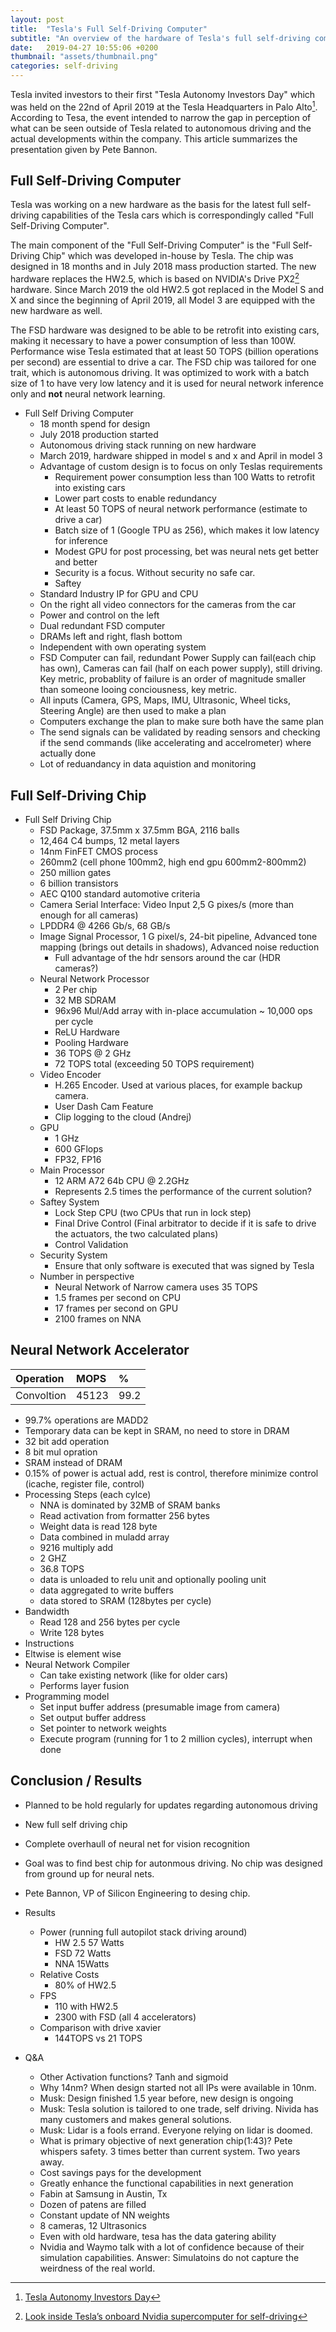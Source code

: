 ```yaml
---
layout: post
title:  "Tesla's Full Self-Driving Computer"
subtitle: "An overview of the hardware of Tesla's full self-driving computer which was presented during the Tesla Autonomy Investors Day on the 22nd of April 2019."
date:   2019-04-27 10:55:06 +0200
thumbnail: "assets/thumbnail.png"
categories: self-driving
---
```


Tesla invited investors to their first "Tesla Autonomy Investors Day"
which was held on the 22nd of April 2019 at the Tesla Headquarters in
Palo Alto[^1]. According to Tesa, the event intended to narrow the gap
in perception of what can be seen outside of Tesla related to
autonomous driving and the actual developments within the
company. This article summarizes the presentation given by Pete
Bannon.

## Full Self-Driving Computer
Tesla was working on a new hardware as the basis for the latest full
self-driving capabilities of the Tesla cars which is correspondingly
called "Full Self-Driving Computer".

The main component of the "Full Self-Driving Computer" is the "Full
Self-Driving Chip" which was developed in-house by Tesla. The chip was
designed in 18 months and in July 2018 mass production started. The
new hardware replaces the HW2.5, which is based on NVIDIA's Drive
PX2[^2] hardware. Since March 2019 the old HW2.5 got replaced in the
Model S and X and since the beginning of April 2019, all Model 3 are
equipped with the new hardware as well.

The FSD hardware was designed to be able to be retrofit into existing
cars, making it necessary to have a power consumption of less than
100W. Performance wise Tesla estimated that at least 50 TOPS (billion
operations per second) are essential to drive a car. The FSD chip was
tailored for one trait, which is autonomous driving. It was optimized
to work with a batch size of 1 to have very low latency and it is used
for neural network inference only and **not** neural network learning.
- Full Self Driving Computer
  - 18 month spend for design
  - July 2018 production started
  - Autonomous driving stack running on new hardware
  - March 2019, hardware shipped in model s and x and April in model 3
  - Advantage of custom design is to focus on only Teslas requirements
	- Requirement power consumption less than 100 Watts to retrofit into existing cars
	- Lower part costs to enable redundancy
	- At least 50 TOPS of neural network performance (estimate to drive a car)
	- Batch size of 1 (Google TPU as 256), which makes it low latency for inference
	- Modest GPU for post processing, bet was neural nets get better and better
	- Security is a focus. Without security no safe car.
	- Saftey
  - Standard Industry IP for GPU and CPU
  - On the right all video connectors for the cameras from the car
  - Power and control on the left
  - Dual redundant FSD computer
  - DRAMs left and right, flash bottom
  - Independent with own operating system
  - FSD Computer can fail, redundant Power Supply can fail(each chip has own), Cameras can fail (half on each power supply), still driving. Key metric, probablity of failure is an order of magnitude smaller than someone looing conciousness, key metric.
  - All inputs (Camera, GPS, Maps, IMU, Ultrasonic, Wheel ticks, Steering Angle) are then used to make a plan
  - Computers exchange the plan to make sure both have the same plan
  - The send signals can be validated by reading sensors and checking if the send commands (like accelerating and accelrometer) where actually done
  - Lot of reduandancy in data aquistion and monitoring

## Full Self-Driving Chip
- Full Self Driving Chip
  - FSD Package, 37.5mm x 37.5mm BGA, 2116 balls
  - 12,464 C4 bumps, 12 metal layers
  - 14nm FinFET CMOS process
  - 260mm2 (cell phone 100mm2, high end gpu 600mm2-800mm2)
  - 250 million gates
  - 6 billion transistors
  - AEC Q100 standard automotive criteria
  - Camera Serial Interface: Video Input 2,5 G pixes/s (more than enough for all cameras)
  - LPDDR4 @ 4266 Gb/s, 68 GB/s
  - Image Signal Processor, 1 G pixel/s, 24-bit pipeline, Advanced tone mapping (brings out details in shadows), Advanced noise reduction
	- Full advantage of the hdr sensors around the car (HDR cameras?)
  - Neural Network Processor
	- 2 Per chip
	- 32 MB SDRAM
	- 96x96 Mul/Add array with in-place accumulation ~ 10,000 ops per cycle
	- ReLU Hardware
	- Pooling Hardware
	- 36 TOPS @ 2 GHz
	- 72 TOPS total (exceeding 50 TOPS requirement)
  - Video Encoder
    - H.265 Encoder. Used at various places, for example backup camera.
	- User Dash Cam Feature
	- Clip logging to the cloud (Andrej)
  - GPU
    - 1 GHz
	- 600 GFlops
	- FP32, FP16
  - Main Processor
    - 12 ARM A72 64b CPU @ 2.2GHz
	- Represents 2.5 times the performance of the current solution?
  - Saftey System
    - Lock Step CPU (two CPUs that run in lock step)
	- Final Drive Control (Final arbitrator to decide if it is safe to drive the actuators, the two calculated plans)
	- Control Validation
  - Security System
    - Ensure that only software is executed that was signed by Tesla
  - Number in perspective
    - Neural Network of Narrow camera uses 35 TOPS
    - 1.5 frames per second on CPU
    - 17 frames per second on GPU
    - 2100 frames on NNA

## Neural Network Accelerator

|Operation |MOPS |%   |
|:---------|:----|:---|
|Convoltion|45123|99.2|
  - 99.7% operations are MADD2
  - Temporary data can be kept in SRAM, no need to store in DRAM
  - 32 bit add operation
  - 8 bit mul opration
  - SRAM instead of DRAM
  - 0.15% of power is actual add, rest is control, therefore minimize control (icache, register file, control)
  - Processing Steps (each cylce)
    - NNA is dominated by 32MB of SRAM banks
    - Read activation from formatter 256 bytes
	- Weight data is read 128 byte
	- Data combined in muladd array
	- 9216 multiply add
	- 2 GHZ
	- 36.8 TOPS
	- data is unloaded to relu unit and optionally pooling unit
	- data aggregated to write buffers
	- data stored to SRAM (128bytes per cycle)
  - Bandwidth
    - Read 128 and 256 bytes per cycle
	- Write 128 bytes
  - Instructions
   - Eltwise is element wise
  - Neural Network Compiler
    - Can take existing network (like for older cars)
	- Performs layer fusion
  - Programming model
    - Set input buffer address (presumable image from camera)
	- Set output buffer address
	- Set pointer to network weights
	- Execute program (running for 1 to 2 million cycles), interrupt when done

## Conclusion / Results

- Planned to be hold regularly for updates regarding autonomous driving
- New full self driving chip
- Complete overhaull of neural net for vision recognition
- Goal was to find best chip for autonmous driving. No chip was designed from ground up for neural nets. 
- Pete Bannon, VP of Silicon Engineering to desing chip.
  
  
- Results 
  - Power (running full autopilot stack driving around)
	- HW 2.5 57 Watts
    - FSD 72 Watts
	- NNA 15Watts
  - Relative Costs
    - 80% of HW2.5
  - FPS
    - 110 with HW2.5
	- 2300 with FSD (all 4 accelerators)
  - Comparison with drive xavier
    - 144TOPS vs 21 TOPS
- Q&A
  - Other Activation functions? Tanh and sigmoid
  - Why 14nm? When design started not all IPs were available in 10nm.
  - Musk: Design finished 1.5 year before, new design is ongoing
  - Musk: Tesla solution is tailored to one trade, self driving. Nivida has many customers and makes general solutions.
  - Musk: Lidar is a fools errand. Everyone relying on lidar is doomed.
  - What is primary objective of next generation chip(1:43)? Pete whispers safety. 3 times better than current system. Two years away.
  - Cost savings pays for the development
  - Greatly enhance the functional capabilities in next generation
  - Fabin at Samsung in Austin, Tx
  - Dozen of patens are filled
  - Constant update of NN weights
  - 8 cameras, 12 Ultrasonics
  - Even with old hardware, tesa has the data gatering ability
  - Nvidia and Waymo talk with a lot of confidence because of their simulation capabilities. Answer: Simulatoins do not capture the weirdness of the real world.

[^1]: [Tesla Autonomy Investors Day](https://ir.tesla.com/events/event-details/tesla-autonomy-investor-day)
[^2]: [Look inside Tesla’s onboard Nvidia supercomputer for self-driving](https://electrek.co/2017/05/22/tesla-nvidia-supercomputer-self-driving-autopilot/)
